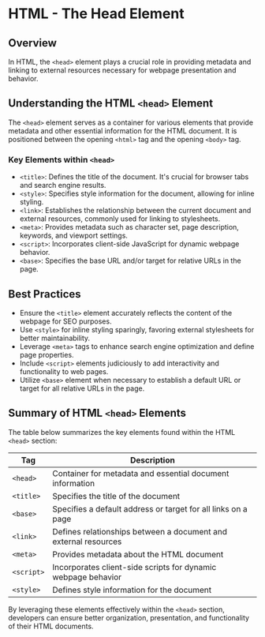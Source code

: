 # HTML - The Head Element
## Overview
In HTML, the `<head>` element plays a crucial role in providing metadata and linking to external resources necessary for webpage presentation and behavior.
## Understanding the HTML `<head>` Element
The `<head>` element serves as a container for various elements that provide metadata and other essential information for the HTML document. It is positioned between the opening `<html>` tag and the opening `<body>` tag.

### Key Elements within `<head>`
- `<title>`: Defines the title of the document. It's crucial for browser tabs and search engine results.
- `<style>`: Specifies style information for the document, allowing for inline styling.
- `<link>`: Establishes the relationship between the current document and external resources, commonly used for linking to stylesheets.
- `<meta>`: Provides metadata such as character set, page description, keywords, and viewport settings.
- `<script>`: Incorporates client-side JavaScript for dynamic webpage behavior.
- `<base>`: Specifies the base URL and/or target for relative URLs in the page.

## Best Practices
- Ensure the `<title>` element accurately reflects the content of the webpage for SEO purposes.
- Use `<style>` for inline styling sparingly, favoring external stylesheets for better maintainability.
- Leverage `<meta>` tags to enhance search engine optimization and define page properties.
- Include `<script>` elements judiciously to add interactivity and functionality to web pages.
- Utilize `<base>` element when necessary to establish a default URL or target for all relative URLs in the page.

## Summary of HTML `<head>` Elements
The table below summarizes the key elements found within the HTML `<head>` section:

| Tag     | Description                                                      |
|---------|------------------------------------------------------------------|
| `<head>`| Container for metadata and essential document information        |
| `<title>`| Specifies the title of the document                              |
| `<base>`| Specifies a default address or target for all links on a page    |
| `<link>`| Defines relationships between a document and external resources  |
| `<meta>`| Provides metadata about the HTML document                        |
| `<script>`| Incorporates client-side scripts for dynamic webpage behavior   |
| `<style>`| Defines style information for the document                        |

By leveraging these elements effectively within the `<head>` section, developers can ensure better organization, presentation, and functionality of their HTML documents.
